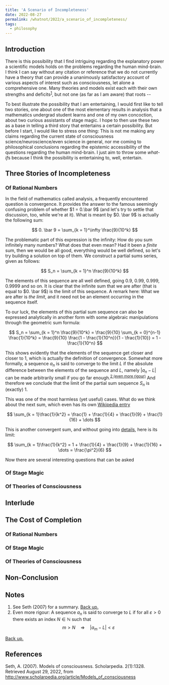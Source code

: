 ```yaml
---
title: 'A Scenario of Incompleteness'
date: 2022-08-27
permalink: /whatnot/2022/a_scenario_of_incompleteness/
tags:
  - philosophy
---
```


## Introduction

There is this possibility that I find intriguing regarding the explanatory power a scientific models holds on the problems regarding the human mind-brain. I think I can say without any citation or reference that we do not currently have a theory that can provide a unanimously satisfactory account of various aspects of interest such as consciousness, let alone a comprehensive one. Many theories and models exist each with their own strengths and deficits<sup><a id="footnotemark1" href="/whatnot/2022/a_scenario_of_incompleteness/#footnotetext1">1</a></sup>, but not one (as far as I am aware) that roots --

To best illustrate the possibility that I am entertaining, I would first like to tell two stories, one about one of the most elementary results in analysis that a mathematics undergrad student learns and one of my own concoction, about two curious assistants of stage magic. I hope to then use these two as a base in telling a third story that entertains a certain possibility. But before I start, I would like to stress one thing: This is not me making any claims regarding the current state of consciousness science/neuroscience/even science in general, nor me coming to philosophical conclusions regarding the epistemic accessibility of the questions regarding the human mind-brain. I just aim to throw some *what-if*s because I think the possibility is entertaining to, well, entertain.

## Three Stories of Incompleteness

### Of Rational Numbers

In the field of mathematics called analysis, a frequently encountered question is convergence. It provides the answer to the famous seemingly confusing problem of whether $1 = 0.\bar 9$ (and let's try to settle that discussion, too, while we're at it). What is meant by $0. \bar 9$ is actually the following sum:

$$
0. \bar 9 = \sum_{k = 1}^\infty \frac{9}{10^k}
$$

The problematic part of this expression is the infinity: How do you sum infinitely many numbers? What does that even mean? Had it been a *finite* sum, then we would be all good, everything would be well defined, so let's try building a solution on top of them. We construct a partial sums series, given as follows:

$$
S_n = \sum_{k = 1}^n \frac{9}{10^k}
$$

The elements of this sequence are all well defined, going $0.9$, $0.99$, $0.999$, $0.9999$ and so on. It is clear that the infinite sum that we are after (that is equal to $0. \bar 9$) is the limit of this sequence. A remark here: What we are after is *the limit*, and it need not be an element occurring in the sequence itself. 

To our luck, the elements of this partial sum sequence can also be expressed analytically in another form with some algebraic manipulations through the geometric sum formula:

$$
S_n = \sum_{k = 1}^n \frac{9}{10^k} = \frac{9}{10} \sum_{k = 0}^{n-1} \frac{1}{10^k} = \frac{9}{10} \frac{1 - \frac{1}{10^n}}{1 - \frac{1}{10}} = 1 - \frac{1}{10^n}
$$

This shows evidently that the elements of the sequence get closer and closer to $1$, which is actually the definition of convergence. Somewhat more formally, a sequence $a_n$ is said to converge to the limit $L$ if the absolute difference between the elements of the sequence and $L$, namely $\lvert a_n - L\rvert$ can be made arbitrarily small if you go far enough.<sup><a id="footnotemark2" href="/whatnot/2022/a_scenario_of_incompleteness/#footnotetext2">2 (even more rigour)</a></sup> And therefore we conclude that the limit of the partial sum sequence $S_n$ is (exactly) $1$.

This was one of the most harmless (yet useful) cases. What do we think about the next sum, which even has its own [Wikipedia entry](https://www.wikiwand.com/en/Basel_problem)

$$
\sum_{k = 1}\frac{1}{k^2} = \frac{1} + \frac{1}{4} + \frac{1}{9} + \frac{1}{16} + \dots
$$

This is another convergent sum, and without going into [details](https://www.wikiwand.com/en/Basel_problem), here is its limit:

$$
\sum_{k = 1}\frac{1}{k^2} = 1 + \frac{1}{4} + \frac{1}{9} + \frac{1}{16} + \dots = \frac{\pi^2}{6}
$$

Now there are several interesting questions that can be asked

### Of Stage Magic

### Of Theories of Consciousness

## Interlude

## The Cost of Completion

### Of Rational Numbers

### Of Stage Magic

### Of Theories of Consciousness

## Non-Conclusion

## Notes

1. <a id="footnotetext1"></a> See Seth (2007) for a summary. [Back up.](/whatnot/2022/a_scenario_of_incompleteness/#footnotemark1) 
2. <a id="footnotetext2"></a> Even more rigour: A sequence $a_n$ is said to converge to $L$ if for all $\varepsilon > 0$ there exists an index $N\in \mathbb N$ such that
   $$
   m > N \quad \Rightarrow \quad \lvert a_m - L \rvert < \varepsilon
   $$

 [Back up.](/whatnot/2022/a_scenario_of_incompleteness/#footnotemark2) 

<!-- 1. <a id="footnotetext1"></a>  [Back up.](/whatnot/2022/a_scenario_of_incompleteness/#footnotemark1) 
<sup><a id="footnotemark1" href="/whatnot/2022/a_scenario_of_incompleteness/#footnotetext1">1</a></sup> -->

## References

Seth, A. (2007). Models of consciousness. Scholarpedia. 2(1):1328. Retrieved August 29, 2022, from http://www.scholarpedia.org/article/Models_of_consciousness 